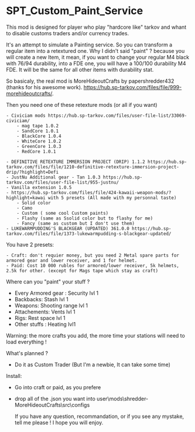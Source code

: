# SPT_Custom_Paint_Service

This mod is designed for player who play "hardcore like" tarkov and whant to disable customs traders and/or currency trades.

It's an attempt to simulate a Painting service. So you can transform a regular item into a retextured one. Why I didn't said "paint" ? because you will create a new Item, it mean, if you want to change your regular M4 black with 76/94 durability, into a FDE one, you will have a 100/100 durability M4 FDE.
It will be the same for all other items with durability stat.

So basicaly, the real mod is MoreHideoutCrafts by papershredder432 (thanks for his awesome work). https://hub.sp-tarkov.com/files/file/999-morehideoutcrafts/.

Then you need one of these retexture mods (or all if you want)

    - Civiciam mods https://hub.sp-tarkov.com/files/user-file-list/33069-civiciam/
        - mag tape 1.0.2
        - SandCore 1.0.1
        - BlackCore 1.0.4
        - WhiteCore 1.0.2
        - GreenCore 1.0.3
        - RedCore 1.0.1

    - DEFINITIVE RETEXTURE IMMERSION PROJECT (DRIP) 1.1.2 https://hub.sp-tarkov.com/files/file/1210-definitive-retexture-immersion-project-drip/?highlight=Defi
    - JustNu Additional gear - Tan 1.0.3 https://hub.sp-tarkov.com/files/user-file-list/955-justnu/
    - Vanilla extension 1.0.5
    - https://hub.sp-tarkov.com/files/file/424-kawaii-weapon-mods/?highlight=kawai with 5 presets (All made with my personnal taste)
        - Solid color
        - Camo
        - Custom ( some cool Custom paints)
        - Flashy (same as Ssolid color but to flashy for me)
        - Fancy (same as custom but I don't use them)
    - LUKEWARMPUDDING'S BLACKGEAR (UPDATED) 361.0.0 https://hub.sp-tarkov.com/files/file/1373-lukewarmpudding-s-blackgear-updated/ 

You have 2 presets:

    - Craft: don't requier money, but you need 2 Metal spare parts for armored gear and lower receiver, and 1 for helmet.
    - Paid: Cost 10 000 rubles for armored/lower receiver, 5k helmets, 2.5k for other. (except for Mags tape which stay as craft)

Where can you "paint" your stuff ?

- Every Armored gear : Security lvl 1
- Backbacks: Stash lvl 1
- Weapons: Shooting range lvl 1
- Attachements: Vents lvl 1
- Rigs: Rest space lvl 1
- Other stuffs : Heating lvl1

Warning: the more crafts you add, the more time your stations will need to load everything !

What's planned ?

- Do it as Custom Trader (But I'm a newbie, It can take some time)

Install:
- Go into craft or paid, as you prefere
- drop all of the .json you want into user\mods\shredder-MoreHideoutCrafts\src\configs

  If you have any question, recommandation, or if you see any mystake, tell me please ! I hope you will enjoy.
